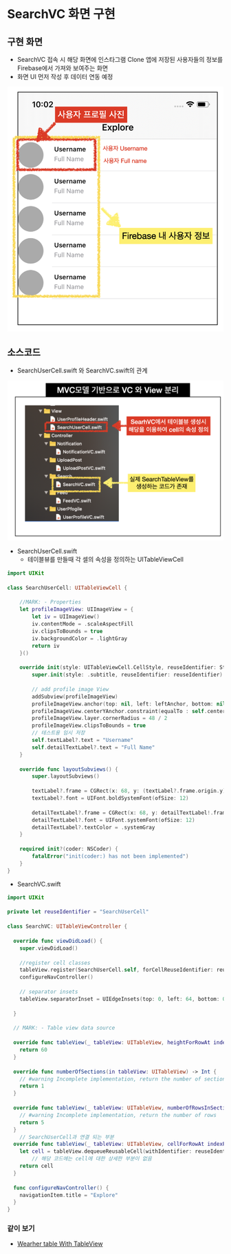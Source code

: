 # SearchVC 화면 구현

## 구현 화면

-   SearchVC 접속 시 해당 화면에 인스타그램 Clone 앱에 저장된 사용자들의 정보를 Firebase에서 가져와 보여주는 화면
-   화면 UI 먼저 작성 후 데이터 연동 예정

![200521_SearchVC_MainUI](../image/200521_SearchVC_MainUI.png)

## 소스코드

- SearchUserCell.swift 와 SearchVC.swift의 관계

![200521_SearchVC_MCVModel](../image/200521_SearchVC_MCVModel.png)

- SearchUserCell.swift
  - 테이블뷰를 만들때 각 셀의 속성을 정의하는 UITableViewCell 

```swift
import UIKit

class SearchUserCell: UITableViewCell {
    
    //MARK: - Properties 
    let profileImageView: UIImageView = {
        let iv = UIImageView()
        iv.contentMode = .scaleAspectFill
        iv.clipsToBounds = true
        iv.backgroundColor = .lightGray
        return iv
    }()
    
    override init(style: UITableViewCell.CellStyle, reuseIdentifier: String?) {
        super.init(style: .subtitle, reuseIdentifier: reuseIdentifier)
        
        // add profile image View
        addSubview(profileImageView)
        profileImageView.anchor(top: nil, left: leftAnchor, bottom: nil, right: nil, paddingTop: 0, paddingLeft: 0, paddingBottom: 0, paddingRight: 0, width: 48, height: 48)
        profileImageView.centerYAnchor.constraint(equalTo : self.centerYAnchor).isActive = true
        profileImageView.layer.cornerRadius = 48 / 2
        profileImageView.clipsToBounds = true
        // 테스트용 임시 저장
        self.textLabel?.text = "Username"
        self.detailTextLabel?.text = "Full Name"
    }
    
    override func layoutSubviews() {
        super.layoutSubviews()
        
        textLabel?.frame = CGRect(x: 68, y: (textLabel?.frame.origin.y)! - 2 , width: (textLabel?.frame.width)!, height: (textLabel?.frame.height)!)
        textLabel?.font = UIFont.boldSystemFont(ofSize: 12)
        
        detailTextLabel?.frame = CGRect(x: 68, y: detailTextLabel!.frame.origin.y , width: self.frame.width - 108, height: detailTextLabel!.frame.height)
        detailTextLabel?.font = UIFont.systemFont(ofSize: 12)
        detailTextLabel?.textColor = .systemGray
    }
    
    required init?(coder: NSCoder) {
        fatalError("init(coder:) has not been implemented")
    }
}

```

- SearchVC.swift

```swift
import UIKit

private let reuseIdentifier = "SearchUserCell"

class SearchVC: UITableViewController {

  override func viewDidLoad() {
    super.viewDidLoad()

    //register cell classes
    tableView.register(SearchUserCell.self, forCellReuseIdentifier: reuseIdentifier)
    configureNavController()

    // separator insets
    tableView.separatorInset = UIEdgeInsets(top: 0, left: 64, bottom: 0, right: 0)

  }

  // MARK: - Table view data source

  override func tableView(_ tableView: UITableView, heightForRowAt indexPath: IndexPath) -> CGFloat {
    return 60
  }

  override func numberOfSections(in tableView: UITableView) -> Int {
    // #warning Incomplete implementation, return the number of sections
    return 1
  }

  override func tableView(_ tableView: UITableView, numberOfRowsInSection section: Int) -> Int {
    // #warning Incomplete implementation, return the number of rows
    return 5
  }
	// SearchUserCell과 연결 되는 부분
  override func tableView(_ tableView: UITableView, cellForRowAt indexPath: IndexPath) -> UITableViewCell {
    let cell = tableView.dequeueReusableCell(withIdentifier: reuseIdentifier, for: indexPath) as! SearchUserCell
		// 해당 코드에는 cell에 대한 상세한 부분이 없음
    return cell
  }

  func configureNavController() {
    navigationItem.title = "Explore"
  }
}
```



### 같이 보기

- [Wearher table With TableView](https://github.com/tootoomaa/MyStudyRoom/tree/master/Make12App/note/01_weatherTable.md)



